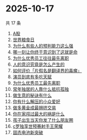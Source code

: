 # 2025-10-17

共 17 条

<!-- BEGIN -->
<!-- 最后更新时间 Fri Oct 17 2025 21:21:34 GMT+0800 (China Standard Time) -->

1. [A股](https://www.zhihu.com/search?q=A股)
1. [世界粮食日](https://www.zhihu.com/search?q=世界粮食日)
1. [为什么有些人的预判能力这么强](https://www.zhihu.com/search?q=为什么有些人的预判能力这么强)
1. [哪一刻让你终于意识到了这就是命](https://www.zhihu.com/search?q=哪一刻让你终于意识到了这就是命)
1. [为什么优秀员工往往最先离职](https://www.zhihu.com/search?q=为什么优秀员工往往最先离职)
1. [人的意识究竟是怎么产生的](https://www.zhihu.com/search?q=人的意识究竟是怎么产生的)
1. [如何评价「片假名是翻译界的毒瘤」](https://www.zhihu.com/search?q=如何评价「片假名是翻译界的毒瘤」)
1. [演员到底有多吃天赋](https://www.zhihu.com/search?q=演员到底有多吃天赋)
1. [为什么优秀员工最先离职](https://www.zhihu.com/search?q=为什么优秀员工最先离职)
1. [常年独居的人靠什么抵抗孤独](https://www.zhihu.com/search?q=常年独居的人靠什么抵抗孤独)
1. [做生意的秘诀有什么](https://www.zhihu.com/search?q=做生意的秘诀有什么)
1. [你有什么解压的小众爱好](https://www.zhihu.com/search?q=你有什么解压的小众爱好)
1. [做多黄金成最拥挤交易](https://www.zhihu.com/search?q=做多黄金成最拥挤交易)
1. [你在家闯过最大的祸是什么](https://www.zhihu.com/search?q=你在家闯过最大的祸是什么)
1. [孩子出生当天你发了什么朋友圈](https://www.zhihu.com/search?q=孩子出生当天你发了什么朋友圈)
1. [c罗独享世预赛射手王荣耀](https://www.zhihu.com/search?q=c罗独享世预赛射手王荣耀)
1. [固态电池新突破](https://www.zhihu.com/search?q=固态电池新突破)

<!-- END -->
